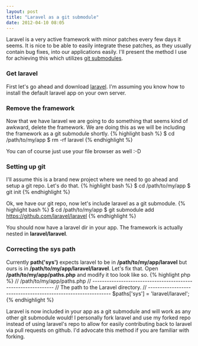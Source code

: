 ```yaml
---
layout: post
title: "Laravel as a git submodule"
date: 2012-04-10 08:05
---
```


Laravel is a very active framework with minor patches every few days it seems. It is nice
to be able to easily integrate these patches, as they usually contain bug fixes, into our
applications easily. I'll present the method I use for achieving this which utilizes
[git submodules](http://book.git-scm.com/5_submodules.html).


### Get laravel

First let's go ahead and download [laravel](http://laravel.com/download). I'm assuming
you know how to install the default laravel app on your own server.

### Remove the framework

Now that we have laravel we are going to do something that seems kind of awkward, delete
the framework. We are doing this as we will be including the framework as a git
submodule shortly.
{% highlight bash %}
$ cd /path/to/my/app
$ rm -rf laravel
{% endhighlight %}

You can of course just use your file browser as well :-D

### Setting up git

I'll assume this is a brand new project where we need to go ahead and setup a git repo.
Let's do that.
{% highlight bash %}
$ cd /path/to/my/app
$ git init
{% endhighlight %}

Ok, we have our git repo, now let's include laravel as a git submodule.
{% highlight bash %}
$ cd /path/to/my/app
$ git submodule add https://github.com/laravel/laravel
{% endhighlight %}

You should now have a laravel dir in your app. The framework is actually nested in
**laravel/laravel**.

### Correcting the sys path

Currently **path('sys')** expects laravel to be in **/path/to/my/app/laravel** but ours
is in **/path/to/my/app/laravel/laravel**. Let's fix that. Open **/path/to/my/app/paths.php**
and modify it too look like so.
{% highlight php %}
// /path/to/my/app/paths.php
// --------------------------------------------------------------
// The path to the Laravel directory.
// --------------------------------------------------------------
$paths['sys'] = 'laravel/laravel';
{% endhighlight %}

Laravel is now included in your app as a git submodule and will work as any other git
submodule would! I personally fork laravel and use my forked repo instead of using laravel's
repo to allow for easily contributing back to laravel via pull requests on github. I'd
advocate this method if you are familiar with forking.

